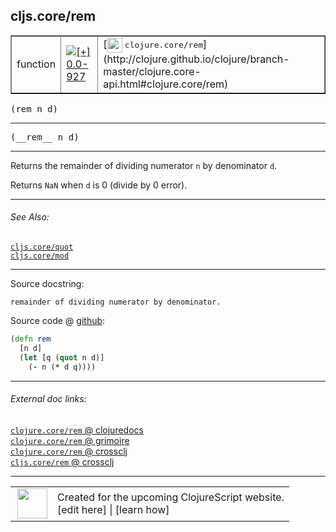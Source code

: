 ## cljs.core/rem



 <table border="1">
<tr>
<td>function</td>
<td><a href="https://github.com/cljsinfo/cljs-api-docs/tree/0.0-927"><img valign="middle" alt="[+] 0.0-927" title="Added in 0.0-927" src="https://img.shields.io/badge/+-0.0--927-lightgrey.svg"></a> </td>
<td>
[<img height="24px" valign="middle" src="http://i.imgur.com/1GjPKvB.png"> <samp>clojure.core/rem</samp>](http://clojure.github.io/clojure/branch-master/clojure.core-api.html#clojure.core/rem)
</td>
</tr>
</table>

<samp>(rem n d)</samp><br>

---

 <samp>
(__rem__ n d)<br>
</samp>

---

Returns the remainder of dividing numerator `n` by denominator `d`.

Returns `NaN` when `d` is 0 (divide by 0 error).



---


###### See Also:

[`cljs.core/quot`](../cljs.core/quot.md)<br>
[`cljs.core/mod`](../cljs.core/mod.md)<br>

---


Source docstring:

```
remainder of dividing numerator by denominator.
```


Source code @ [github]():

```clj
(defn rem
  [n d]
  (let [q (quot n d)]
    (- n (* d q))))
```

<!--
Repo - tag - source tree - lines:

 <pre>

</pre>

-->

---



###### External doc links:

[`clojure.core/rem` @ clojuredocs](http://clojuredocs.org/clojure.core/rem)<br>
[`clojure.core/rem` @ grimoire](http://conj.io/store/v1/org.clojure/clojure/1.7.0-beta3/clj/clojure.core/rem/)<br>
[`clojure.core/rem` @ crossclj](http://crossclj.info/fun/clojure.core/rem.html)<br>
[`cljs.core/rem` @ crossclj](http://crossclj.info/fun/cljs.core.cljs/rem.html)<br>

---

 <table>
<tr><td>
<img valign="middle" align="right" width="48px" src="http://i.imgur.com/Hi20huC.png">
</td><td>
Created for the upcoming ClojureScript website.<br>
[edit here] | [learn how]
</td></tr></table>

[edit here]:https://github.com/cljsinfo/cljs-api-docs/blob/master/cljsdoc/cljs.core/rem.cljsdoc
[learn how]:https://github.com/cljsinfo/cljs-api-docs/wiki/cljsdoc-files

<!--

This information was too distracting to show to readers, but I'll leave it
commented here since it is helpful to:

- pretty-print the data used to generate this document
- and show how to retrieve that data



The API data for this symbol:

```clj
{:description "Returns the remainder of dividing numerator `n` by denominator `d`.\n\nReturns `NaN` when `d` is 0 (divide by 0 error).",
 :ns "cljs.core",
 :name "rem",
 :signature ["[n d]"],
 :name-encode "rem",
 :history [["+" "0.0-927"]],
 :type "function",
 :clj-equiv {:full-name "clojure.core/rem",
             :url "http://clojure.github.io/clojure/branch-master/clojure.core-api.html#clojure.core/rem"},
 :related ["cljs.core/quot" "cljs.core/mod"],
 :full-name-encode "cljs.core/rem",
 :source {:code "(defn rem\n  [n d]\n  (let [q (quot n d)]\n    (- n (* d q))))",
          :title "Source code",
          :repo "clojurescript",
          :tag "r1.8.51",
          :filename "src/main/cljs/cljs/core.cljs",
          :lines [2573 2577],
          :url "https://github.com/clojure/clojurescript/blob/r1.8.51/src/main/cljs/cljs/core.cljs#L2573-L2577"},
 :usage ["(rem n d)"],
 :full-name "cljs.core/rem",
 :docstring "remainder of dividing numerator by denominator.",
 :cljsdoc-url "https://github.com/cljsinfo/cljs-api-docs/blob/master/cljsdoc/cljs.core/rem.cljsdoc"}

```

Retrieve the API data for this symbol:

```clj
;; from Clojure REPL
(require '[clojure.edn :as edn])
(-> (slurp "https://raw.githubusercontent.com/cljsinfo/cljs-api-docs/catalog/cljs-api.edn")
    (edn/read-string)
    (get-in [:symbols "cljs.core/rem"]))
```

-->

